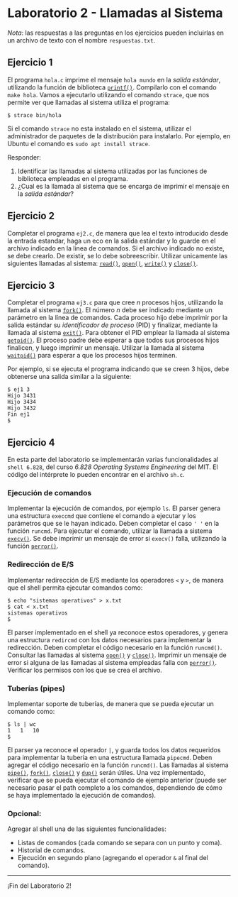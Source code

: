
# Laboratorio 2 - Llamadas al Sistema

_Nota_: las respuestas a las preguntas en los ejercicios pueden incluirlas en un archivo de texto con el nombre `respuestas.txt`.

## Ejercicio 1 
El programa `hola.c` imprime el mensaje `hola mundo` en la _salida estándar_, utilizando la función de biblioteca [`printf()`](http://man7.org/linux/man-pages/man3/printf.3.html). Compilarlo con el comando `make hola`. Vamos a ejecutarlo utilizando el comando `strace`, que nos permite ver que llamadas al sistema utiliza el programa: 
```
$ strace bin/hola
```

Si el comando `strace` no esta instalado en el sistema, utilizar el administrador de paquetes de la distribución para instalarlo. Por ejemplo, en Ubuntu el comando es `sudo apt install strace`.

Responder:
1. Identificar las llamadas al sistema utilizadas por las funciones de biblioteca empleadas en el programa.
2. ¿Cual es la llamada al sistema que se encarga de imprimir el mensaje en la _salida estándar_?

## Ejercicio 2
Completar el programa `ej2.c`, de manera que lea el texto introducido desde la entrada estandar, haga un eco en la salida estándar y lo guarde en el archivo indicado en la linea de comandos. Si el archivo indicado no existe, se debe crearlo. De existir, se lo debe sobreescribir. Utilizar unicamente las siguientes llamadas al sistema: [`read()`](http://man7.org/linux/man-pages/man2/read.2.html), [`open()`](http://man7.org/linux/man-pages/man2/open.2.html), [`write()`](http://man7.org/linux/man-pages/man2/write.2.html) y [`close()`](http://man7.org/linux/man-pages/man2/close.2.html).

## Ejercicio 3
Completar el programa `ej3.c` para que cree *n* procesos hijos, utilizando la llamada al sistema [`fork()`](http://man7.org/linux/man-pages/man2/fork.2.html). El número *n* debe ser indicado mediante un parámetro en la línea de comandos. Cada proceso hijo debe imprimir por la salida estándar su *identificador de proceso* (PID) y finalizar, mediante la llamada al sistema [`exit()`](http://man7.org/linux/man-pages/man2/exit.3.html). Para obtener el PID emplear la llamada al sistema [`getpid()`](http://man7.org/linux/man-pages/man2/getpid.2.html). El proceso padre debe esperar a que todos sus procesos hijos finalicen, y luego imprimir un mensaje. Utilizar la llamada al sistema [`waitpid()`](http://man7.org/linux/man-pages/man2/waitpid.2.html) para esperar a que los procesos hijos terminen.

Por ejemplo, si se ejecuta el programa indicando que se creen 3 hijos, debe obtenerse una salida similar a la siguiente:
```
$ ej1 3
Hijo 3431
Hijo 3434
Hijo 3432
Fin ej1
$
```

## Ejercicio 4
En esta parte del laboratorio se implementarán varias funcionalidades al `shell 6.828`, del curso _6.828 Operating Systems Engineering_ del MIT. El código del intérprete lo pueden encontrar en el archivo `sh.c`.

### Ejecución de comandos
Implementar la ejecución de comandos, por ejemplo `ls`. El parser genera una estructura `execcmd` que contiene el comando a ejecutar y los parámetros que se le hayan indicado. Deben completar el caso `' '` en la función `runcmd`. Para ejecutar el comando, utilizar la llamada a sistema [`execv()`](http://man7.org/linux/man-pages/man3/exec.3.html). Se debe imprimir un mensaje de error si `execv()` falla, utilizando la función [`perror()`](http://man7.org/linux/man-pages/man3/perror.3.html).

### Redirección de E/S
Implementar redirección de E/S mediante los operadores `<` y `>`, de manera que el shell permita ejecutar comandos como:
```
$ echo "sistemas operativos" > x.txt
$ cat < x.txt
sistemas operativos
$
```
El parser implementado en el shell ya reconoce estos operadores, y genera una estructura `redircmd` con los datos necesarios para implementar la redirección. Deben completar el código necesario en la función `runcmd()`. Consultar las llamadas al sistema [`open()`](http://man7.org/linux/man-pages/man2/open.2.html) y [`close()`](http://man7.org/linux/man-pages/man2/close.2.html). Imprimir un mensaje de error si alguna de las llamadas al sistema empleadas falla con [`perror()`](http://man7.org/linux/man-pages/man3/perror.3.html). Verificar los permisos con los que se crea el archivo.

### Tuberías (pipes)
Implementar soporte de tuberías, de manera que se pueda ejecutar un comando como:
```
$ ls | wc
1   1   10
$
```
El parser ya reconoce el operador `|`, y guarda todos los datos requeridos para implementar la tubería en una estructura llamada `pipecmd`. Deben agregar el código necesario en la función `runcmd()`. Las llamadas al sistema [`pipe()`](http://man7.org/linux/man-pages/man2/pipe.2.html), [`fork()`](http://man7.org/linux/man-pages/man2/fork.2.html), [`close()`](http://man7.org/linux/man-pages/man2/close.2.html) y [`dup()`](http://man7.org/linux/man-pages/man2/pipe.2.html) serán útiles.
Una vez implementado, verificar que se pueda ejecutar el comando de ejemplo anterior (puede ser necesario pasar el path completo a los comandos, dependiendo de cómo se haya implementado la ejecución de comandos).

### Opcional:
Agregar al shell una de las siguientes funcionalidades:
* Listas de comandos (cada comando se separa con un punto y coma).
* Historial de comandos.
* Ejecución en segundo plano (agregando el operador `&` al final del comando).

---

¡Fin del Laboratorio 2!
